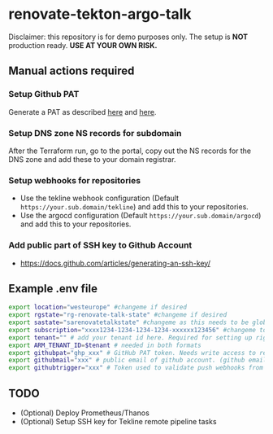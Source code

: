 # renovate-tekton-argo-talk

Disclaimer: this repository is for demo purposes only.
The setup is **NOT** production ready. 
**USE AT YOUR OWN RISK.**

## Manual actions required

### Setup Github PAT

Generate a PAT as described [here](https://docs.github.com/en/authentication/keeping-your-account-and-data-secure/creating-a-personal-access-token) and [here](https://docs.renovatebot.com/modules/platform/github/).

### Setup DNS zone NS records for subdomain

After the Terraform run, go to the portal, copy out the NS records for the DNS zone and add these to your domain registrar.

### Setup webhooks for repositories

- Use the tekline webhook configuration (Default `https://your.sub.domain/tekline`) and add this to your repositories.
- Use the argocd configuration (Default `https://your.sub.domain/argocd`) and add this to your repositories.

### Add public part of SSH key to Github Account

- https://docs.github.com/articles/generating-an-ssh-key/

## Example .env file

```bash
export location="westeurope" #changeme if desired
export rgstate="rg-renovate-talk-state" #changeme if desired
export sastate="sarenovatetalkstate" #changeme as this needs to be globally unique ;) Be creative!
export subscription="xxxx1234-1234-1234-1234-xxxxxx123456" #changeme to your own subscription
export tenant="" # add your tenant id here. Required for setting up rights to k8s
export ARM_TENANT_ID=$tenant # needed in both formats
export githubpat="ghp_xxx" # GitHub PAT token. Needs write access to read and update your github repos.
export githubmail="xxx" # public email of github account. (github email, not private email). Used for SSH key generation
export githubtrigger="xxx" # Token used to validate push webhooks from Github. 
```

## TODO

- (Optional) Deploy Prometheus/Thanos
- (Optional) Setup SSH key for Tekline remote pipeline tasks